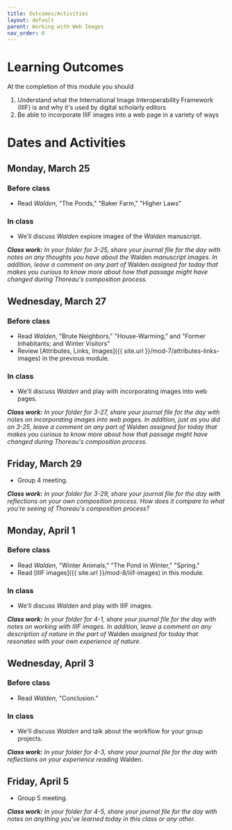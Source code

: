 ```yaml
---
title: Outcomes/Activities
layout: default
parent: Working with Web Images
nav_order: 0
---
```


# Learning Outcomes

At the completion of this module you should

1. Understand what the International Image Interoperability Framework (IIIF) is and why it's used by digital scholarly editors
2. Be able to incorporate IIIF images into a web page in a variety of ways

# Dates and Activities

## Monday, March 25

### Before class

- Read *Walden*, "The Ponds," "Baker Farm," "Higher Laws"

### In class

- We'll discuss *Walden* explore images of the *Walden* manuscript.

***Class work:*** *In your folder for 3-25, share your journal file for the day with notes on any thoughts you have about the* Walden *manuscript images. In addition, leave a comment on any part of* Walden *assigned for today that makes you curious to know more about how that passage might have changed during Thoreau's composition process.*

## Wednesday, March 27

### Before class

- Read *Walden*, "Brute Neighbors," "House-Warming," and "Former Inhabitants; and Winter Visitors"
- Review [Attributes, Links, Images]({{ site.url }}/mod-7/attributes-links-images) in the previous module.

### In class

- We'll discuss *Walden* and play with incorporating images into web pages.

***Class work:*** *In your folder for 3-27, share your journal file for the day with notes on incorporating images into web pages. In addition, just as you did on 3-25, leave a comment on any part of* Walden *assigned for today that makes you curious to know more about how that passage might have changed during Thoreau's composition process.*

## Friday, March 29

- Group 4 meeting.

***Class work:*** *In your folder for 3-29, share your journal file for the day with reflections on your own composition process. How does it compare to what you're seeing of Thoreau's composition process?*

## Monday, April 1

### Before class

- Read *Walden*, "Winter Animals," "The Pond in Winter," "Spring."
- Read [IIIF images]({{ site.url }}/mod-8/iiif-images) in this module.

### In class

- We'll discuss *Walden* and play with IIIF images.

***Class work:*** *In your folder for 4-1, share your journal file for the day with notes on working with IIIF images. In addition, leave a comment on any description of nature in the part of* Walden *assigned for today that resonates with your own experience of nature.*

## Wednesday, April 3

### Before class

- Read *Walden*, "Conclusion."

### In class

- We'll discuss *Walden* and talk about the workflow for your group projects.

***Class work:*** *In your folder for 4-3, share your journal file for the day with reflections on your experience reading* Walden.

## Friday, April 5

- Group 5 meeting.

***Class work:*** *In your folder for 4-5, share your journal file for the day with notes on anything you've learned today in this class or any other.*